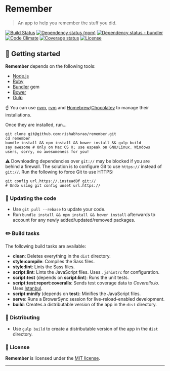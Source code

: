 # Remember

> An app to help you remember the stuff you did.

[![Build Status](https://travis-ci.org/rishabhsrao/remember.svg "Build status")](https://travis-ci.org/rishabhsrao/remember) [![Dependency status (npm)](https://david-dm.org/rishabhsrao/remember.svg "Dependency status (npm)")](https://david-dm.org/rishabhsrao/remember) [![Dependency status - bundler](https://gemnasium.com/rishabhsrao/remember.png "Dependency status (bundler)")](https://gemnasium.com/rishabhsrao/remember) [![Code Climate](http://img.shields.io/codeclimate/github/rishabhsrao/remember.svg "Code Climate")](https://codeclimate.com/github/rishabhsrao/remember) [![Coverage status](https://img.shields.io/coveralls/rishabhsrao/remember.svg "Coverage status")](https://coveralls.io/r/rishabhsrao/remember) [![License](http://img.shields.io/badge/license-MIT-blue.svg "License")](license.md)

## :rowboat: Getting started

**Remember** depends on the following tools:

* [Node.js](http://nodejs.org)
* [Ruby](https://www.ruby-lang.org)
* [Bundler](http://bundler.io) gem
* [Bower](http://bower.io)
* [Gulp](http://gulpjs.com)

:point_up: You can use [nvm](https://github.com/creationix/nvm), [rvm](https://rvm.io) and [Homebrew](http://brew.sh)/[Chocolatey](https://chocolatey.org) to manage their installations.

Once they are installed, run...

```
git clone git@github.com:rishabhsrao/remember.git
cd remember
bundle install && npm install && bower install && gulp build
say awesome # Only on Mac OS X; use espeak on GNU/Linux. Windows users, sorry, no awesomeness for you!
```

:warning: Downloading dependencies over `git://` may be blocked if you are behind a firewall. The solution is to configure Git to use `https://` instead of `git://`. Run the following to force Git to use HTTPS:

```
git config url.https://.insteadOf git://
# Undo using git config unset url.https://
```


### :high_brightness: Updating the code

* Use `git pull --rebase` to update your code.
* Run `bundle install && npm install && bower install` afterwards to account for any newly added/updated/removed packages.


### :pencil2: Build tasks

The following build tasks are available:

* **clean**: Deletes everything in the `dist` directory.
* **style:compile**: Compiles the Sass files.
* **style:lint**: Lints the Sass files.
* **script:lint**: Lints the JavaScript files. Uses `.jshintrc` for configuration.
* **script:test** (depends on **script:lint**): Runs the unit tests.
* **script:test:report:coveralls**: Sends test coverage data to *Coveralls.io*. Uses [Istanbul](http://gotwarlost.github.io/istanbul).
* **script:minify** (depends on **test**): Minifies the JavaScript files.
* **serve**: Runs a BrowerSync session for live-reload-enabled development.
* **build**: Creates a distributable version of the app in the `dist` directory.


### :rocket: Distributing

* Use `gulp build` to create a distributable version of the app in the `dist` directory.


### :scroll: License

**Remember** is licensed under the [MIT license](license.md).


---
